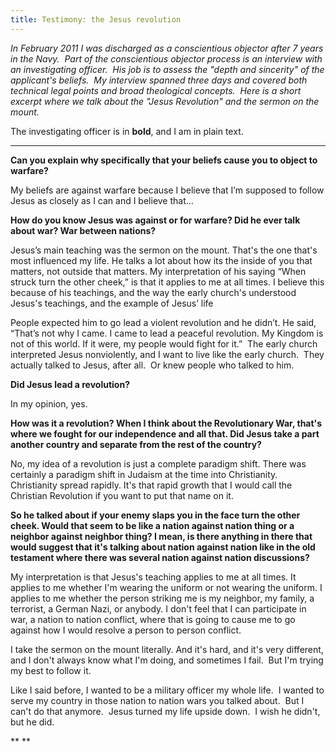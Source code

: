 ```yaml
---
title: Testimony: the Jesus revolution
---
```


_In February 2011 I was discharged as a conscientious objector after 7 years in the Navy.  Part of the conscientious objector process is an interview with an investigating officer.  His job is to assess the "depth and sincerity" of the applicant's beliefs.  My interview spanned three days and covered both technical legal points and broad theological concepts.  Here is a short excerpt where we talk about the "Jesus Revolution" and the sermon on the mount._

The investigating officer is in **bold**, and I am in plain text.

* * *

**Can you explain why specifically that your beliefs cause you to object to warfare?**

My beliefs are against warfare because I believe that I’m supposed to follow Jesus as closely as I can and I believe that…

**How do you know Jesus was against or for warfare? Did he ever talk about war? War between nations?**

Jesus’s main teaching was the sermon on the mount. That's the one that's most influenced my life. He talks a lot about how its the inside of you that matters, not outside that matters. My interpretation of his saying “When struck turn the other cheek,” is that it applies to me at all times. I believe this because of his teachings, and the way the early church's understood Jesus's teachings, and the example of Jesus’ life

People expected him to go lead a violent revolution and he didn’t. He said, “That’s not why I came. I came to lead a peaceful revolution. My Kingdom is not of this world. If it were, my people would fight for it.”  The early church interpreted Jesus nonviolently, and I want to live like the early church.  They actually talked to Jesus, after all.  Or knew people who talked to him.

**Did Jesus lead a revolution?**

In my opinion, yes.

**How was it a revolution? When I think about the Revolutionary War, that's where we fought for our independence and all that. Did Jesus take a part another country and separate from the rest of the country?**

No, my idea of a revolution is just a complete paradigm shift. There was certainly a paradigm shift in Judaism at the time into Christianity. Christianity spread rapidly. It's that rapid growth that I would call the Christian Revolution if you want to put that name on it.

**So he talked about if your enemy slaps you in the face turn the other cheek. Would that seem to be like a nation against nation thing or a neighbor against neighbor thing? I mean, is there anything in there that would suggest that it's talking about nation against nation like in the old testament where there was several nation against nation discussions?**

My interpretation is that Jesus's teaching applies to me at all times. It applies to me whether I'm wearing the uniform or not wearing the uniform. I applies to me whether the person striking me is my neighbor, my family, a terrorist, a German Nazi, or anybody. I don't feel that I can participate in war, a nation to nation conflict, where that is going to cause me to go against how I would resolve a person to person conflict.

I take the sermon on the mount literally. And it's hard, and it's very different, and I don't always know what I'm doing, and sometimes I fail.  But I'm trying my best to follow it.

Like I said before, I wanted to be a military officer my whole life.  I wanted to serve my country in those nation to nation wars you talked about.  But I can't do that anymore.  Jesus turned my life upside down.  I wish he didn't, but he did.

**
**
